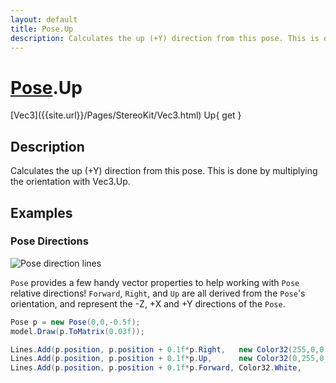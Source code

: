 ```yaml
---
layout: default
title: Pose.Up
description: Calculates the up (+Y) direction from this pose. This is done by multiplying the orientation with Vec3.Up.
---
```

# [Pose]({{site.url}}/Pages/StereoKit/Pose.html).Up

<div class='signature' markdown='1'>
[Vec3]({{site.url}}/Pages/StereoKit/Vec3.html) Up{ get }
</div>

## Description
Calculates the up (+Y) direction from this pose. This is
done by multiplying the orientation with Vec3.Up.


## Examples

### Pose Directions

![Pose direction lines]({{site.screen_url}}/Docs/PoseDirections.jpg)

`Pose` provides a few handy vector properties to help working with
`Pose` relative directions! `Forward`, `Right`, and `Up` are all
derived from the `Pose`'s orientation, and represent the -Z, +X and
+Y directions of the `Pose`.

```csharp
Pose p = new Pose(0,0,-0.5f);
model.Draw(p.ToMatrix(0.03f));

Lines.Add(p.position, p.position + 0.1f*p.Right,   new Color32(255,0,0,255), 0.005f);
Lines.Add(p.position, p.position + 0.1f*p.Up,      new Color32(0,255,0,255), 0.005f);
Lines.Add(p.position, p.position + 0.1f*p.Forward, Color32.White,            0.005f);
```


